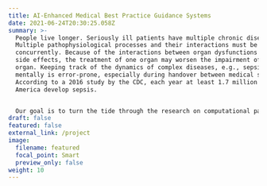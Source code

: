 ```yaml
---
title: AI-Enhanced Medical Best Practice Guidance Systems
date: 2021-06-24T20:30:25.058Z
summary: >-
  People live longer. Seriously ill patients have multiple chronic diseases.
  Multiple pathophysiological processes and their interactions must be tracked
  concurrently. Because of the interactions between organ dysfunctions and drug
  side effects, the treatment of one organ may worsen the impairment of another
  organ. Keeping track of the dynamics of complex diseases, e.g., sepsis,
  mentally is error-prone, especially during handover between medical staff.
  According to a 2016 study by the CDC, each year at least 1.7 million adults in
  America develop sepsis.


  Our goal is to turn the tide through the research on computational pathophysiology models and use these models to develop medical best practice systems.
draft: false
featured: false
external_link: /project
image:
  filename: featured
  focal_point: Smart
  preview_only: false
weight: 10
---
```

